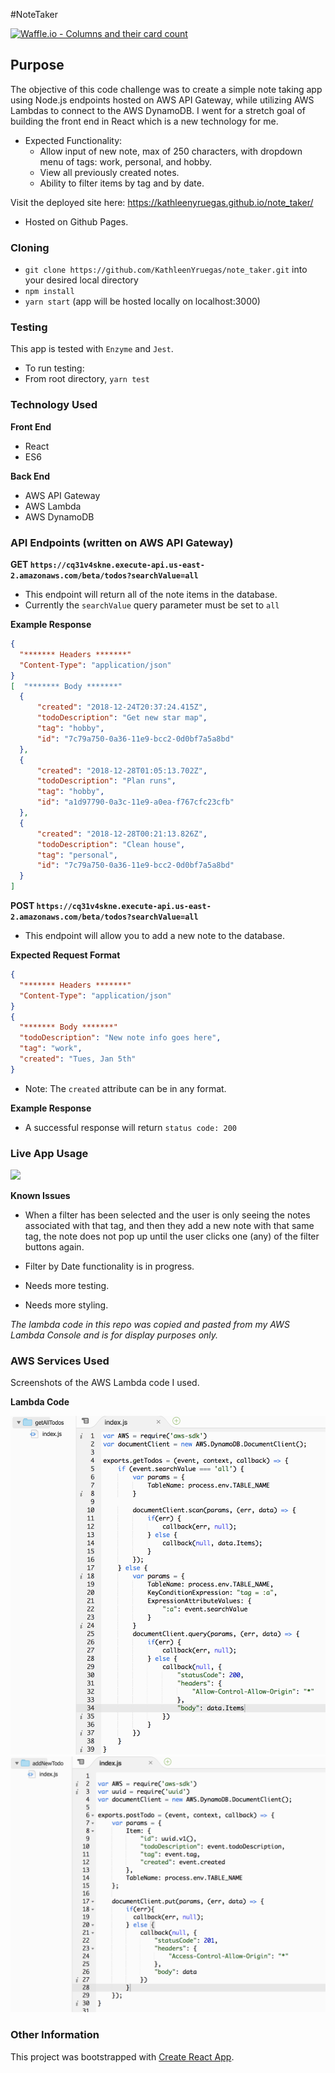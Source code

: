#NoteTaker

[![Waffle.io - Columns and their card count](https://badge.waffle.io/KathleenYruegas/note_taker.svg?columns=all)](https://waffle.io/KathleenYruegas/note_taker)

## Purpose

The objective of this code challenge was to create a simple note taking app using Node.js endpoints hosted on AWS API Gateway, while utilizing AWS Lambdas to connect to the AWS DynamoDB. I went for a stretch goal of building the front end in React which is a new technology for me.

  * Expected Functionality:
    - Allow input of new note, max of 250 characters, with dropdown menu of tags: work, personal, and hobby.
    - View all previously created notes.
    - Ability to filter items by tag and by date.
 
Visit the deployed site here: https://kathleenyruegas.github.io/note_taker/
 - Hosted on Github Pages.

### Cloning

* `git clone https://github.com/KathleenYruegas/note_taker.git` into your desired local directory
* `npm install`
* `yarn start` (app will be hosted locally on localhost:3000)


### Testing
This app is tested with `Enzyme` and `Jest`.
- To run testing:
- From root directory, `yarn test`


### Technology Used
  **Front End**
  - React
  - ES6

  **Back End**
  - AWS API Gateway
  - AWS Lambda
  - AWS DynamoDB


### API Endpoints (written on AWS API Gateway)

**GET `https://cq31v4skne.execute-api.us-east-2.amazonaws.com/beta/todos?searchValue=all`**

  - This endpoint will return all of the note items in the database.
  - Currently the `searchValue` query parameter must be set to `all`

  **Example Response**
```json
{
  "******* Headers *******"
  "Content-Type": "application/json"
}
[  "******* Body *******"
  {
      "created": "2018-12-24T20:37:24.415Z",
      "todoDescription": "Get new star map",
      "tag": "hobby",
      "id": "7c79a750-0a36-11e9-bcc2-0d0bf7a5a8bd"
  },
  {
      "created": "2018-12-28T01:05:13.702Z",
      "todoDescription": "Plan runs",
      "tag": "hobby",
      "id": "a1d97790-0a3c-11e9-a0ea-f767cfc23cfb"
  },
  {
      "created": "2018-12-28T00:21:13.826Z",
      "todoDescription": "Clean house",
      "tag": "personal",
      "id": "7c79a750-0a36-11e9-bcc2-0d0bf7a5a8bd"
  }
]
```

**POST `https://cq31v4skne.execute-api.us-east-2.amazonaws.com/beta/todos?searchValue=all`**

  - This endpoint will allow you to add a new note to the database.

  **Expected Request Format**
```json
{
  "******* Headers *******"
  "Content-Type": "application/json"
}
{
  "******* Body *******"
  "todoDescription": "New note info goes here",
  "tag": "work",
  "created": "Tues, Jan 5th"
}
```
  * Note: The `created` attribute can be in any format.

  **Example Response**

  - A successful response will return `status code: 200`



  ### Live App Usage

  ![](public/images/AppUsage.gif)


**Known Issues**

- When a filter has been selected and the user is only seeing the notes associated with that tag, and then they add a new note with that same tag, the note does not pop up until the user clicks one (any) of the filter buttons again.

- Filter by Date functionality is in progress.

- Needs more testing.

- Needs more styling.

*The lambda code in this repo was copied and pasted from my AWS Lambda Console and is for display purposes only.*



### AWS Services Used

Screenshots of the AWS Lambda code I used.


**Lambda Code**

<img src='public/images/getAllTodos.png'>

<img src='public/images/postTodos.png'>



### Other Information

This project was bootstrapped with [Create React App](https://github.com/facebook/create-react-app).
